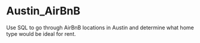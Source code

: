 # Austin_AirBnB
Use SQL to go through AirBnB locations in Austin and determine what home type would be ideal for rent.
